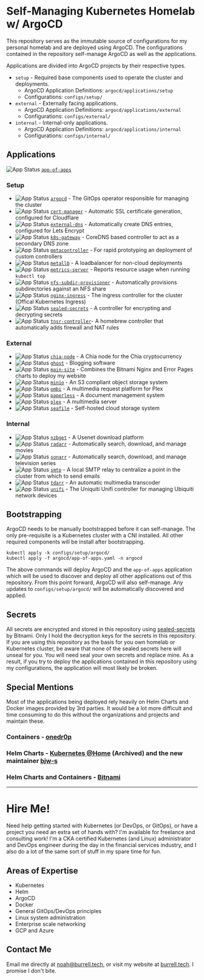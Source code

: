 # Self-Managing Kubernetes Homelab w/ ArgoCD

This repository serves as the immutable source of configurations for my personal homelab and are deployed using ArgoCD. The configurations contained in the repository self-manage ArgoCD as well as the applications.

Applications are divided into ArgoCD projects by their respective types.

- `setup` - Required base components used to operate the cluster and deployments.
  - ArgoCD Application Definitions: `argocd/applications/setup`
  - Configurations: `configs/setup/`
- `external` - Externally facing applications.
  - ArgoCD Application Definitions: `argocd/applications/external`
  - Configurations: `configs/external/`
- `internal` - Internal-only applications.
  - ArgoCD Application Definitions: `argocd/applications/internal`
  - Configurations: `configs/internal/`

## Applications

![App Status](https://app-status.burrell.tech/api/badge?name=app-of-apps&revision=true) [`app-of-apps`](argocd/app-of-apps.yaml)

### Setup

- ![App Status](https://app-status.burrell.tech/api/badge?name=argocd&revision=true) [`argocd`](https://argoproj.github.io/cd/) - The GitOps operator responsible for managing the cluster
- ![App Status](https://app-status.burrell.tech/api/badge?name=cert-manager&revision=true) [`cert-manager`](https://cert-manager.io/) - Automatic SSL certificate generation, configured for Cloudflare
- ![App Status](https://app-status.burrell.tech/api/badge?name=external-dns&revision=true) [`external-dns`](https://github.com/kubernetes-sigs/external-dns) - Automatically create DNS entries, configured for Lets Encrypt
- ![App Status](https://app-status.burrell.tech/api/badge?name=k8s-gateway&revision=true) [`k8s-gateway`](https://github.com/ori-edge/k8s_gateway) - CoreDNS based controller to act as a secondary DNS zone
- ![App Status](https://app-status.burrell.tech/api/badge?name=metacontroller&revision=true) [`metacontroller`](https://metacontroller.github.io/metacontroller/intro.html) - For rapid prototyping an deployment of custom controllers
- ![App Status](https://app-status.burrell.tech/api/badge?name=metallb&revision=true) [`metallb`](https://metallb.universe.tf/) - A loadbalancer for non-cloud deployments
- ![App Status](https://app-status.burrell.tech/api/badge?name=metrics-server&revision=true) [`metrics-server`](https://github.com/kubernetes-sigs/metrics-server) - Reports resource usage when running `kubectl top`
- ![App Status](https://app-status.burrell.tech/api/badge?name=nfs-subdir-provisioner&revision=true) [`nfs-subdir-provisioner`](https://github.com/kubernetes-sigs/nfs-subdir-external-provisioner) - Automatically provisions subdirectories against an NFS share
- ![App Status](https://app-status.burrell.tech/api/badge?name=nginx-ingress&revision=true) [`nginx-ingress`](https://github.com/kubernetes/ingress-nginx) - The ingress controller for the cluster (Offical Kubernetes Ingress)
- ![App Status](https://app-status.burrell.tech/api/badge?name=sealed-secrets&revision=true) [`sealed-secrets`](https://github.com/bitnami-labs/sealed-secrets) - A controller for encrypting and decrypting secrets
- ![App Status](https://app-status.burrell.tech/api/badge?name=tnsr-controller&revision=true) [`tnsr-controller`](https://github.com/noahburrell0/tnsr-controller)- A homebrew controller that automatically adds firewall and NAT rules

### External

- ![App Status](https://app-status.burrell.tech/api/badge?name=chia-node&revision=true) [`chia-node`](https://github.com/Chia-Network/chia-docker) - A Chia node for the Chia cryptocurrency
- ![App Status](https://app-status.burrell.tech/api/badge?name=ghost&revision=true) [`ghost`](https://ghost.org/) - Blogging software
- ![App Status](https://app-status.burrell.tech/api/badge?name=main-site&revision=true) [`main-site`](https://github.com/noahburrell0/burrell-tech) - Combines the Bitnami Nginx and Error Pages charts to deploy my website
- ![App Status](https://app-status.burrell.tech/api/badge?name=minio&revision=true) [`minio`](https://min.io/) - An S3 compliant object storage system
- ![App Status](https://app-status.burrell.tech/api/badge?name=ombi&revision=true) [`ombi`](https://ombi.io/) - A multimedia request platform for Plex
- ![App Status](https://app-status.burrell.tech/api/badge?name=paperless&revision=true) [`paperless`](https://docs.paperless-ngx.com/) - A document management system
- ![App Status](https://app-status.burrell.tech/api/badge?name=plex&revision=true) [`plex`](https://www.plex.tv/) - A multimedia server 
- ![App Status](https://app-status.burrell.tech/api/badge?name=seafile&revision=true) [`seafile`](https://www.seafile.com/) - Self-hosted cloud storage system

### Internal

- ![App Status](https://app-status.burrell.tech/api/badge?name=nzbget&revision=true) [`nzbget`](https://nzbget.net/) - A Usenet download platform
- ![App Status](https://app-status.burrell.tech/api/badge?name=radarr&revision=true) [`radarr`](https://radarr.video/) - Automatically search, download, and manage movies
- ![App Status](https://app-status.burrell.tech/api/badge?name=sonarr&revision=true) [`sonarr`](https://sonarr.tv/) - Automatically search, download, and manage television series
- ![App Status](https://app-status.burrell.tech/api/badge?name=smtp&revision=true) [`smtp`](https://github.com/djjudas21/smtp-relay) - A local SMTP relay to centralize a point in the cluster from which to send emails
- ![App Status](https://app-status.burrell.tech/api/badge?name=tdarr&revision=true) [`tdarr`](https://tdarr.io/) - An automatic multimedia transcoder
- ![App Status](https://app-status.burrell.tech/api/badge?name=unifi&revision=true) [`unifi`](https://www.ui.com/download/unifi/) - The Uniquiti Unifi controller for managing Ubiquiti network devices

## Bootstrapping

ArgoCD needs to be manually bootstrapped before it can self-manage. The only pre-requisite is a Kubernetes cluster with a CNI installed. All other required components will be install after bootstrapping.

```
kubectl apply -k configs/setup/argocd/
kubectl apply -f argocd/app-of-apps.yaml -n argocd
```

The above commands will deploy ArgoCD and the `app-of-apps` application which will be used to discover and deploy all other applications out of this repository. From this point forward, ArgoCD will also self-manage. Any updates to `configs/setup/argocd/` will be automatically discovered and applied.

## Secrets

All secrets are encrypted and stored in this repository using [sealed-secrets](https://github.com/bitnami-labs/sealed-secrets) by Bitnami. Only I hold the decryption keys for the secrets in this repository. If you are using this repository as the basis for you own homelab or Kubernetes cluster, be aware that none of the sealed secrets here will unseal for you. You will need seal your own secrets and replace mine. As a result, if you try to deploy the applications contained in this repository using my configurations, the application will most likely be broken.

## Special Mentions

Most of the applications being deployed rely heavily on Helm Charts and Docker images provided by 3rd parties. It would be a lot more difficult and time consuming to do this without the organizations and projects and maintain these.

### Containers - [onedr0p](https://github.com/onedr0p/containers) 

### Helm Charts - [Kubernetes @Home](https://github.com/k8s-at-home) (Archived) and the new maintainer [bjw-s](https://github.com/bjw-s)

### Helm Charts and Containers - [Bitnami](https://bitnami.com/stacks/helm)

---

# Hire Me!

Need help getting started with Kubernetes (or DevOps, or GitOps), or have a project you need an extra set of hands with? I'm available for freelance and consulting work! I'm a CKA certified Kubernetes (and Linux) administrator and DevOps engineer during the day in the financial services industry, and I also do a lot of the same sort of stuff in my spare time for fun.

## Areas of Expertise

- Kubernetes
- Helm
- ArgoCD
- Docker
- General GitOps/DevOps principles
- Linux system administration
- Enterprise scale networking
- GCP and Azure

## Contact Me

Email me directly at [noah@burrell.tech](mailto:noah@burrell.tech), or visit my website at [burrell.tech](https://burrell.tech). I promise I don't bite.
